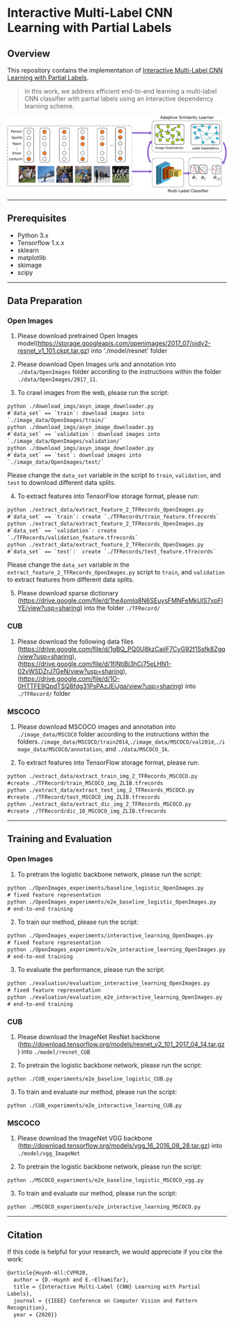 # Interactive Multi-Label CNN Learning with Partial Labels

## Overview
This repository contains the implementation of [Interactive Multi-Label CNN Learning with Partial Labels](http://khoury.neu.edu/home/eelhami/publications/InteractiveCMLL-CVPR20.pdf).
> In this work, we address efficient end-to-end learning a multi-label CNN classifier with partial labels using an interactive dependency learning scheme.

![Image](https://github.com/hbdat/cvpr20_IMCL/raw/master/fig/interactive_sim_classifer.png)

---
## Prerequisites
+ Python 3.x
+ Tensorflow 1.x.x
+ sklearn
+ matplotlib
+ skimage
+ scipy

---
## Data Preparation

### Open Images

1) Please download pretrained Open Images model(https://storage.googleapis.com/openimages/2017_07/oidv2-resnet_v1_101.ckpt.tar.gz) into './model/resnet' folder

2) Please download Open Images urls and annotation into `./data/OpenImages` folder according to the instructions within the folder `./data/OpenImages/2017_11`.

3) To crawl images from the web, please run the script:
```
python ./download_imgs/asyn_image_downloader.py 					#`data_set` == `train`: download images into `./image_data/OpenImages/train/`
python ./download_imgs/asyn_image_downloader.py 					#`data_set` == `validation`: download images into `./image_data/OpenImages/validation/`
python ./download_imgs/asyn_image_downloader.py 					#`data_set` == `test`: download images into `./image_data/OpenImages/test/`
```
Please change the `data_set` variable in the script to `train`, `validation`, and `test` to download different data splits.

4) To extract features into TensorFlow storage format, please run:
```
python ./extract_data/extract_feature_2_TFRecords_OpenImages.py						#`data_set` == `train`: create `./TFRecords/train_feature.tfrecords`
python ./extract_data/extract_feature_2_TFRecords_OpenImages.py						#`data_set` == `validation`: create `./TFRecords/validation_feature.tfrecords`
python ./extract_data/extract_feature_2_TFRecords_OpenImages.py			        		#`data_set` == `test`:  create `./TFRecords/test_feature.tfrecords`
```
Please change the `data_set` variable in the `extract_feature_2_TFRecords_OpenImages.py` script to `train`, and `validation` to extract features from different data splits.

5) Please download sparse dictionary (https://drive.google.com/file/d/1he4omIq8N6SEuysFMNFeMkUlS7xpFIYE/view?usp=sharing) into the folder `./TFRecord/`


### CUB

1) Please download the following data files (https://drive.google.com/file/d/1gBQ_PQ0U8kzCaiiF7CvG92f1Ssfk8Zgq/view?usp=sharing), (https://drive.google.com/file/d/1fiNtiBj3hCj75eLHN1-02yWSDZrJ7GeN/view?usp=sharing), (https://drive.google.com/file/d/1O-0HTTFE9QpdTSQ8fdg31PsPAzJEiJga/view?usp=sharing) into `./TFRecord/` folder

### MSCOCO

1) Please download MSCOCO images and annotation into `./image_data/MSCOCO` folder according to the instructions within the folders`./image_data/MSCOCO/train2014`,`./image_data/MSCOCO/val2014`,`./image_data/MSCOCO/annotation`, and `./data/MSCOCO_1k`.

2) To extract features into TensorFlow storage format, please run:
```
python ./extract_data/extract_train_img_2_TFRecords_MSCOCO.py						#create ./TFRecord/train_MSCOCO_img_ZLIB.tfrecords
python ./extract_data/extract_test_img_2_TFRecords_MSCOCO.py						#create ./TFRecord/test_MSCOCO_img_ZLIB.tfrecords
python ./extract_data/extract_dic_img_2_TFRecords_MSCOCO.py							#create ./TFRecord/dic_10_MSCOCO_img_ZLIB.tfrecords
```

---
## Training and Evaluation

### Open Images

1) To pretrain the logistic backbone network, please run the script:
```
python ./OpenImages_experiments/baseline_logistic_OpenImages.py					# fixed feature representation
python ./OpenImages_experiments/e2e_baseline_logistic_OpenImages.py				# end-to-end training
```

2) To train our method, please run the script:
```
python ./OpenImages_experiments/interactive_learning_OpenImages.py				# fixed feature representation
python ./OpenImages_experiments/e2e_interactive_learning_OpenImages.py			# end-to-end training
```

3) To evaluate the performance, please run the script:
```
python ./evaluation/evaluation_interactive_learning_OpenImages.py				# fixed feature representation
python ./evaluation/evaluation_e2e_interactive_learning_OpenImages.py			# end-to-end training
```

### CUB
1) Please download the ImageNet ResNet backbone (http://download.tensorflow.org/models/resnet_v2_101_2017_04_14.tar.gz) into `./model/resnet_CUB`

2) To pretrain the logistic backbone network, please run the script:
```
python ./CUB_experiments/e2e_baseline_logistic_CUB.py
```

3) To train and evaluate our method, please run the script:
```
python ./CUB_experiments/e2e_interactive_learning_CUB.py
```

### MSCOCO

1) Please download the ImageNet VGG backbone (http://download.tensorflow.org/models/vgg_16_2016_08_28.tar.gz) into `./model/vgg_ImageNet`

2) To pretrain the logistic backbone network, please run the script:
```
python ./MSCOCO_experiments/e2e_baseline_logistic_MSCOCO_vgg.py
```

3) To train and evaluate our method, please run the script:
```
python ./MSCOCO_experiments/e2e_interactive_learning_MSCOCO.py
```

---
## Citation
If this code is helpful for your research, we would appreciate if you cite the work:
```
@article{Huynh-mll:CVPR20,
  author = {D.~Huynh and E.~Elhamifar},
  title = {Interactive Multi-Label {CNN} Learning with Partial Labels},
  journal = {{IEEE} Conference on Computer Vision and Pattern Recognition},
  year = {2020}}
```
